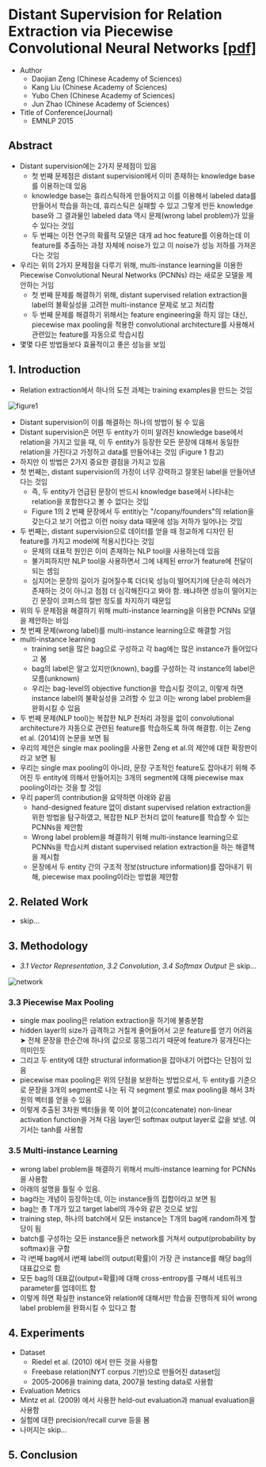# Distant Supervision for Relation Extraction via Piecewise Convolutional Neural Networks [[pdf]](http://www.emnlp2015.org/proceedings/EMNLP/pdf/EMNLP203.pdf)
* Author
	* Daojian Zeng (Chinese Academy of Sciences)
	* Kang Liu (Chinese Academy of Sciences)
	* Yubo Chen (Chinese Academy of Sciences)
	* Jun Zhao (Chinese Academy of Sciences)
* Title of Conference(Journal)
	* EMNLP 2015
	
	
## Abstract
* Distant supervision에는 2가지 문제점이 있음
	* 첫 번째 문제점은 distant supervision에서 이미 존재하는 knowledge base를 이용하는데 있음
	* knowledge base는 휴리스틱하게 만들어지고 이를 이용해서 labeled data를 만들어서 학습을 하는데, 휴리스틱은 실패할 수 있고 그렇게 만든 knowledge base와 그 결과물인 labeled data 역시 문제(wrong label problem)가 있을 수 있다는 것임
	* 두 번째는 이전 연구의 확률적 모델은 대개 ad hoc feature를 이용하는데 이 feature를 추출하는 과정 자체에 noise가 있고 이 noise가 성능 저하를 가져온다는 것임
* 우리는 위의 2가지 문제점을 다루기 위해, multi-instance learning을 이용한 Piecewise Convolutional Neural Networks (PCNNs) 라는 새로운 모델을 제안하는 거임
	* 첫 번째 문제를 해결하기 위해, distant supervised relation extraction을 label의 불확실성을 고려한 multi-instance 문제로 보고 처리함
	* 두 번째 문제를 해결하기 위해서는 feature engineering을 하지 않는 대신, piecewise max pooling을 적용한 convolutional architecture를 사용해서 관련있는 feature를 자동으로 학습시킴
* 몇몇 다른 방법들보다 효율적이고 좋은 성능을 보임


## 1. Introduction
* Relation extraction에서 하나의 도전 과제는 training examples을 만드는 것임

![figure1](https://user-images.githubusercontent.com/15166794/36376357-2a9912f6-15b6-11e8-9830-b8e9c1b57033.png)

* Distant supervision이 이를 해결하는 하나의 방법이 될 수 있음
* Distant supervision은 어떤 두 entity가 이미 알려진 knowledge base에서 relation을 가지고 있을 때, 이 두 entity가 등장한 모든 문장에 대해서 동일한 relation을 가진다고 가정하고 data를 만들어내는 것임 (Figure 1 참고)
* 하지만 이 방법은 2가지 중요한 결점을 가지고 있음
* 첫 번째는, distant supervision의 가정이 너무 강력하고 잘못된 label을 만들어낸다는 것임
	* 즉, 두 entity가 언급된 문장이 반드시 knowledge base에서 나타내는 relation을 포함한다고 볼 수 없다는 것임
	* Figure 1의 2 번째 문장에서 두 entitiy는 "/copany/founders"의 relation을 갖는다고 보기 어렵고 이런 noisy data 때문에 성능 저하가 일어나는 것임
* 두 번째는, distant supervision으로 데이터를 얻을 때 정교하게 디자인 된 feature를 가지고 model에 적용시킨다는 것임
	* 문제의 대표적 원인은 이미 존재하는 NLP tool을 사용하는데 있음
	* 불가피하지만 NLP tool을 사용하면서 그에 내제된 error가 feature에 전달이 되는 셈임
	* 심지어는 문장의 길이가 길어질수록 더더욱 성능이 떨어지기에 단순히 에러가 존재하는 것이 아니고 점점 더 심각해진다고 봐야 함. 왜냐하면 성능이 떨어지는 긴 문장이 코퍼스의 절반 정도를 차지하기 때문임
* 위의 두 문제점을 해결하기 위해 multi-instance learning을 이용한 PCNNs 모델을 제안하는 바임
* 첫 번째 문제(wrong label)를 multi-instance learning으로 해결할 거임
* multi-instance learning
	* training set을 많은 bag으로 구성하고 각 bag에는 많은 instance가 들어있다고 봄
	* bag의 label은 알고 있지만(known), bag를 구성하는 각 instance의 label은 모름(unknown)
	* 우리는 bag-level의 objective function을 학습시킬 것이고, 이렇게 하면 instance label의 불확실성을 고려할 수 있고 이는 wrong label problem을 완화시킬 수 있음
* 두 번째 문제(NLP tool)는 복잡한 NLP 전처리 과정을 없이 convolutional architecture가 자동으로 관련된 feature를 학습하도록 하여 해결함. 이는 Zeng et al. (2014)의 논문을 보면 됨
* 우리의 제안은 single max pooling을 사용한 Zeng et al.의 제안에 대한 확장판이라고 보면 됨
* 우리는 single max pooling이 아니라, 문장 구조적인 feature도 잡아내기 위해 주어진 두 entity에 의해서 만들어지는 3개의 segment에 대해 piecewise max pooling이라는 것을 할 것임
* 우리 paper의 contribution을 요약하면 아래와 같음
	* hand-designed feature 없이 distant supervised relation extraction을 위한 방법을 탐구하였고, 복잡한 NLP 전처리 없이 feature를 학습할 수 있는 PCNNs을 제안함
	* Wrong label problem을 해결하기 위해 multi-instance learning으로 PCNNs을 학습시켜 distant supervised relation extraction을 하는 해결책을 제시함
	* 문장에서 두 entity 간의 구조적 정보(structure information)를 잡아내기 위해, piecewise max pooling이라는 방법을 제안함


## 2. Related Work
* skip...


## 3. Methodology
* *3.1 Vector Representation*, *3.2 Convolution*, *3.4 Softmax Output* 은 skip...

![network](https://user-images.githubusercontent.com/15166794/36379736-111bd004-15c3-11e8-9b8b-9424dabb2d86.png)

### 3.3 Piecewise Max Pooling
* single max pooling은 relation extraction을 하기에 불충분함
* hidden layer의 size가 급격하고 거칠게 줄어들어서 고운 feature를 얻기 어려움 <br>➤ 전체 문장을 한순간에 하나의 값으로 뭉뚱그리기 때문에 feature가 뭉개진다는 의미인듯
* 그리고 두 entity에 대한 structural information을 잡아내기 어렵다는 단점이 있음
* piecewise max pooling은 위의 단점을 보완하는 방법으로서, 두 entity를 기준으로 문장을 3개의 segment로 나눈 뒤 각 segment 별로 max pooling을 해서 3차원의 벡터를 얻을 수 있음
* 이렇게 추출된 3차원 벡터들을 쭉 이어 붙이고(concatenate) non-linear activation function을 거쳐 다음 layer인 softmax output layer로 값을 보냄. 여기서는 tanh를 사용함

### 3.5 Multi-instance Learning
* wrong label problem을 해결하기 위해서 multi-instance learning for PCNNs을 사용함
* 아래의 설명을 틀릴 수 있음.
* bag라는 개념이 등장하는데, 이는 instance들의 집합이라고 보면 됨
* bag는 총 T개가 있고 target label의 개수와 같은 것으로 보임
* training step, 하나의 batch에서 모든 instance는 T개의 bag에 random하게 할당이 됨
* batch를 구성하는 모든 instance들은 network를 거쳐서 output(probability by softmax)을 구함
* 각 i번째 bag에서 i번째 label의 output(확률)이 가장 큰 instance를 해당 bag의 대표값으로 함
* 모든 bag의 대표값(output=확률)에 대해 cross-entropy를 구해서 네트워크 parameter를 업데이트 함
* 이렇게 하면 확실한 instance와 relation에 대해서만 학습을 진행하게 되어 wrong label problem을 완화시킬 수 있다고 함


## 4. Experiments
* Dataset
	* Riedel et al. (2010) 에서 만든 것을 사용함
	* Freebase relation(NYT corpus 기반)으로 만들어진 dataset임
	* 2005-2006을 training data, 2007을 testing data로 사용함
* Evaluation Metrics
* Mintz et al. (2009) 에서 사용한 held-out evaluation과 manual evaluation을 사용함
* 실험에 대한 precision/recall curve 등을 봄
* 나머지는 skip...


## 5. Conclusion